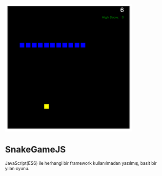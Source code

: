 ![alt text](https://github.com/hamdicatal/SnakeGameJS/blob/master/screens/snakegame.png)
# SnakeGameJS
JavaScript(ES6) ile herhangi bir framework kullanılmadan yazılmış, basit bir yılan oyunu.
